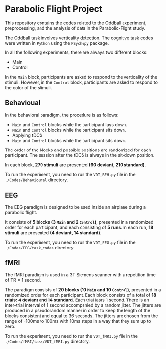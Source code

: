 # Parabolic Flight Project

This repository contains the codes related to the Oddball experiment, preprocessing, and the analysis of data in the Parabolic-Flight study. 

The Oddball task involves verticality detection. 
The cognitive task codes were written in `Python` using the `PSychopy` package. 

In all the following experiments, there are always two different blocks: 
  - Main
  - Control
    
In the `Main` block, participants are asked to respond to the verticality of the stimuli. However, in the `Control` block, participants are asked to respond to the color of the stimuli. 

## Behavioual

In the behavioral paradigm, the procedure is as follows: 
  - `Main` and `Control` blocks while the participant lays down.
  - `Main` and `Control` blocks while the participant sits down.
  - Applying tDCS
  - `Main` and `Control` blocks while the participant sits down.

The order of the blocks and possible positions are randomized for each participant. The session after the tDCS is always in the sit-down position. 

In each block, **270 stimuli** are presented **(60 deviant, 210 standard)**. 

To run the experiment, you need to run the `VDT_BEH.py` file in the `./Codes/Behavioural` directory.  

## EEG 

The EEG paradigm is designed to be used inside an airplane during a parabolic flight. 

It consists of **5 blocks (3 `Main` and 2 `Control`)**, presented in a randomized order for each participant, and each consisting of **5 runs**. In each run, **18 stimuli** are presented **(4 deviant, 14 standard)**.

To run the experiment, you need to run the `VDT_EEG.py` file in the `./Codes/EEG/task_codes` directory. 


## fMRI 
The fMRI paradigm is used in a 3T Siemens scanner with a repetition time of TR = 1 second. 

The paradigm consists of **20 blocks (10 `Main` and 10 `Control`)**, presented in a randomized order for each participant. Each block consists of a total of **18 trials: 4 deviant and 14 standard**. Each trial lasts 1 second. There is an inter-trial interval of 1 second accompanied by a random jitter. The jitters are produced in a pseudorandom manner in order to keep the length of the blocks consistent and equal to 36 seconds. The jitters are chosen from the range of -100ms to 100ms with 10ms steps in a way that they sum up to zero.


To run the experiment, you need to run the `VDT_fMRI.py` file in the `./Codes/fMRI/task/VDT_fMRI.py` directory. 
